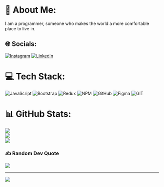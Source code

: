 # 💫 About Me:
I am a programmer, someone who makes the world a more comfortable place to live in.


## 🌐 Socials:
[![Instagram](https://img.shields.io/badge/Instagram-%23E4405F.svg?logo=Instagram&logoColor=white)](https://instagram.com/mawzakeri) [![LinkedIn](https://img.shields.io/badge/LinkedIn-%230077B5.svg?logo=linkedin&logoColor=white)](https://linkedin.com/in/mawzakeri) 

# 💻 Tech Stack:
![JavaScript](https://img.shields.io/badge/javascript-%23323330.svg?style=for-the-badge&logo=javascript&logoColor=%23F7DF1E) ![Bootstrap](https://img.shields.io/badge/bootstrap-%23563D7C.svg?style=for-the-badge&logo=bootstrap&logoColor=white) ![Redux](https://img.shields.io/badge/redux-%23593d88.svg?style=for-the-badge&logo=redux&logoColor=white) ![NPM](https://img.shields.io/badge/NPM-%23000000.svg?style=for-the-badge&logo=npm&logoColor=white) ![GitHub](https://img.shields.io/badge/GitHub-%23121011.svg?style=for-the-badge&logo=github&logoColor=white) 	![Figma](https://img.shields.io/badge/figma-%23F24E1E.svg?style=for-the-badge&logo=figma&logoColor=white) ![GIT](https://img.shields.io/badge/Git-fc6d26?style=for-the-badge&logo=git&logoColor=white)
# 📊 GitHub Stats:
![](https://github-readme-stats.vercel.app/api?username=mawzakeri&theme=dark&hide_border=false&include_all_commits=false&count_private=false)<br/>
![](https://github-readme-streak-stats.herokuapp.com/?user=mawzakeri&theme=dark&hide_border=false)<br/>
![](https://github-readme-stats.vercel.app/api/top-langs/?username=mawzakeri&theme=dark&hide_border=false&include_all_commits=false&count_private=false&layout=compact)

### ✍️ Random Dev Quote
![](https://quotes-github-readme.vercel.app/api?type=horizontal&theme=radical)

---
[![](https://visitcount.itsvg.in/api?id=mawzakeri&icon=0&color=6)](https://visitcount.itsvg.in)

<!-- Proudly created with GPRM ( https://gprm.itsvg.in ) -->

